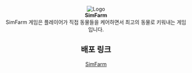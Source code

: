 <div align="center">
  
![Logo](https://github.com/Hwangyongjin/SimFarm/assets/126740959/6f652444-3ab9-4dcf-a4b9-5b9936fb1b59)   
**SimFarm**   
SimFarm 게임은 플레이어가 직접 동물들을 케어하면서 최고의 동물로 키워내는 게임입니다.
## 배포 링크

[SimFarm](https://hwangyongjin.github.io/SimFarm)

</div>
